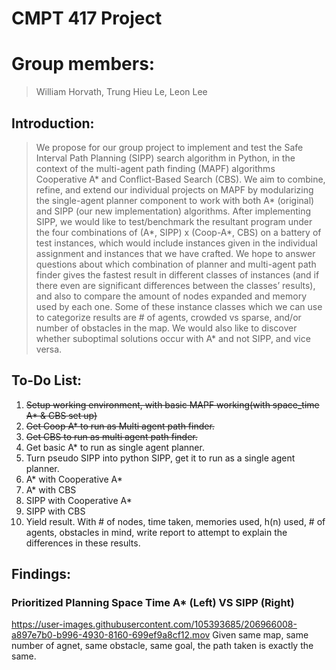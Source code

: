 # CMPT 417 Project
# Group members: 
> William Horvath, Trung Hieu Le, Leon Lee

## Introduction:
> We propose for our group project to implement and test the Safe Interval Path Planning (SIPP) search algorithm in Python, in the context of the multi-agent path finding (MAPF) algorithms Cooperative A* and Conflict-Based Search (CBS). We aim to combine, refine, and extend our individual projects on MAPF by modularizing the single-agent planner component to work with both A* (original) and SIPP (our new implementation) algorithms. After implementing SIPP, we would like to test/benchmark the resultant program under the four combinations of (A*, SIPP) x (Coop-A*, CBS) on a battery of test instances, which would include instances given in the individual assignment and instances that we have crafted.
> We hope to answer questions about which combination of planner and multi-agent path finder gives the fastest result in different classes of instances (and if there even are significant differences between the classes’ results), and also to compare the amount of nodes expanded and memory used by each one. Some of these instance classes which we can use to categorize results are # of agents, crowded vs sparse, and/or number of obstacles in the map. We would also like to discover whether suboptimal solutions occur with A* and not SIPP, and vice versa. 

## To-Do List:
1. ~~Setup working environment, with basic MAPF working(with space_time A* & CBS set up)~~
2. ~~Get Coop A* to run as Multi agent path finder.~~
3. ~~Get CBS to run as multi agent path finder.~~
4. Get basic A* to run as single agent planner.
5. Turn pseudo SIPP into python SIPP, get it to run as a single agent planner.
6. A* with Cooperative A*
7. A* with CBS
8. SIPP with Cooperative A*
9. SIPP with CBS
10. Yield result. With # of nodes, time taken, memories used, h(n) used, # of agents, obstacles in mind, write report to attempt to explain the differences in these results.


## Findings:
### Prioritized Planning Space Time A* (Left) VS SIPP (Right)
https://user-images.githubusercontent.com/105393685/206966008-a897e7b0-b996-4930-8160-699ef9a8cf12.mov
Given same map, same number of agnet, same obstacle, same goal, the path taken is exactly the same.
